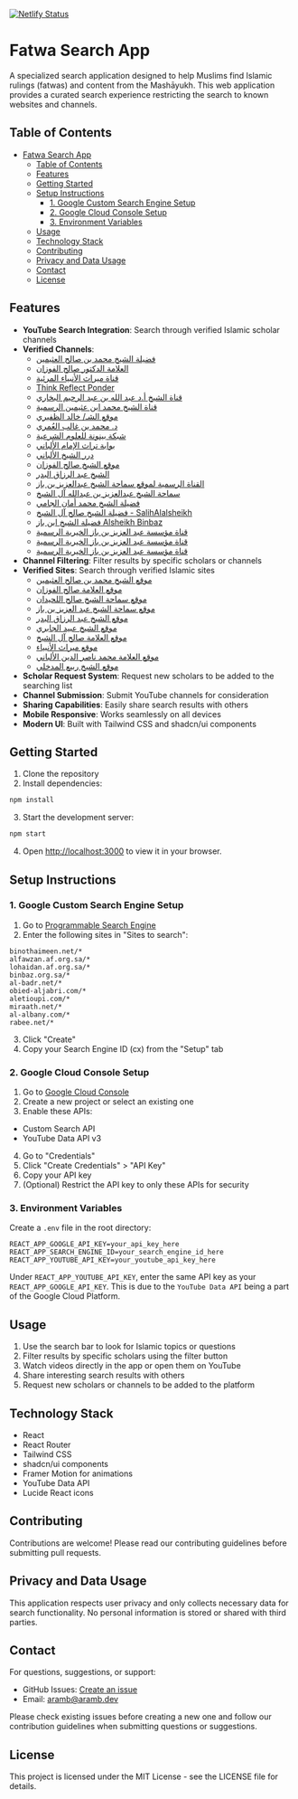 [![Netlify Status](https://api.netlify.com/api/v1/badges/fa4dfc86-e352-4428-85bb-b4913d7f740b/deploy-status)](https://fatwa-search.netlify.app)

# Fatwa Search App

A specialized search application designed to help Muslims find Islamic rulings (fatwas) and content from the Mashāyukh. This web application provides a curated search experience restricting the search to known websites and channels.

## Table of Contents

- [Fatwa Search App](#fatwa-search-app)
  - [Table of Contents](#table-of-contents)
  - [Features](#features)
  - [Getting Started](#getting-started)
  - [Setup Instructions](#setup-instructions)
    - [1. Google Custom Search Engine Setup](#1-google-custom-search-engine-setup)
    - [2. Google Cloud Console Setup](#2-google-cloud-console-setup)
    - [3. Environment Variables](#3-environment-variables)
  - [Usage](#usage)
  - [Technology Stack](#technology-stack)
  - [Contributing](#contributing)
  - [Privacy and Data Usage](#privacy-and-data-usage)
  - [Contact](#contact)
  - [License](#license)

## Features

- **YouTube Search Integration**: Search through verified Islamic scholar channels
- **Verified Channels**:
  - [فضيلة الشيخ محمد بن صالح العثيمين](https://www.youtube.com/channel/UCFjzJYgxHjk44AFoEwwgPjg)
  - [العلامة الدكتور صالح الفوزان](https://www.youtube.com/channel/UCi7vzSJrU3beV_6Sdgpowng)
  - [قناة ميراث الأنبياء المرئية](https://www.youtube.com/channel/UCMgtvQNueoOwjAgo-fMF-lQ)
  - [Think Reflect Ponder](https://www.youtube.com/channel/UCphY7uVzua2z_Mq1oZcOXGA)
  - [قناة الشيخ أ.د عبد الله بن عبد الرحيم البخاري](https://www.youtube.com/channel/UCQPQtAxx45gjN44ZOw4cqmw)
  - [قناة الشيخ محمد ابن عثيمين الرسمية](https://www.youtube.com/channel/UCtF3YygTiodnYSw8vD3UJtQ)
  - [موقع الشـ/ خالد الظفيري](https://www.youtube.com/channel/UCP44H-iDsDp-_wV85QKkdVA)
  - [د. محمد بن غالب العُمري](https://www.youtube.com/channel/UCPPQcw5SA1yeQHttDbdxXGw)
  - [شبكة بينونة للعلوم الشرعية](https://www.youtube.com/channel/UC-V7X5AL2krPtSanQEbCbAQ)
  - [بوابة تراث الإمام الألباني](https://www.youtube.com/channel/UCwMocSKEbLav6SZvwzTvDbQ)
  - [درر الشيخ الألباني](https://www.youtube.com/channel/UC6u5aFIhKDOC_WYKVLBw8Dg)
  - [موقع الشيخ صالح الفوزان](https://www.youtube.com/channel/UCS-XgiMGKaiQsZNkgwsDbYg)
  - [الشيخ عبد الرزاق البدر](https://www.youtube.com/channel/UCWSfNmixfPlKg9OCoqghwwg)
  - [القناة الرسمية لموقع سماحة الشيخ عبدالعزيز بن باز](https://www.youtube.com/channel/UCiiJRwQ0MUaQo8ZZuf18pPw)
  - [سماحة الشيخ عبدالعزيز بن عبدالله آل الشيخ](https://www.youtube.com/channel/UCO_MLsqOIoqYXbSXfyqluxw)
  - [فضيلة الشيخ محمد أمان الجامي](https://www.youtube.com/channel/UCYbR2Su3mqwl88US4eyrQdg)
  - [فضيلة الشيخ صالح آل الشيخ - SalihAlalsheikh](https://www.youtube.com/channel/UCLHZET13eDxW-z1tSKTAdVg)
  - [فضيلة الشيخ ابن باز Alsheikh Binbaz](https://www.youtube.com/channel/UCXI4M81wRAVYlFPw7V1l3Mw)
  - [قناة مؤسسة عبد العزيز بن باز الخيرية الرسمية](https://www.youtube.com/channel/UCYZkmbBbVMWxB1gyioTPLIA)
  - [قناة مؤسسة عبد العزيز بن باز الخيرية الرسمية](https://www.youtube.com/channel/UCleHL3J-q13VVmy7_WwFLCw)
  - [قناة مؤسسة عبد العزيز بن باز الخيرية الرسمية](https://www.youtube.com/channel/UC0ljB6Xfg9RWjFWNb4JO-IQ)
- **Channel Filtering**: Filter results by specific scholars or channels
- **Verified Sites**: Search through verified Islamic sites
  - [موقع الشيخ محمد بن صالح العثيمين](https://binothaimeen.net)
  - [موقع العلامة صالح الفوزان](https://alfawzan.af.org.sa)
  - [موقع سماحة الشيخ صالح اللحيدان](https://lohaidan.af.org.sa)
  - [موقع سماحة الشيخ عبد العزيز بن باز](https://binbaz.org.sa)
  - [موقع الشيخ عبد الرزاق البدر](https://al-badr.net)
  - [موقع الشيخ عبيد الجابري](https://obied-aljabri.com)
  - [موقع العلامة صالح آل الشيخ](https://aletioupi.com)
  - [موقع ميراث الأنبياء](https://miraath.net)
  - [موقع العلامة محمد ناصر الدين الألباني](https://al-albany.com)
  - [موقع الشيخ ربيع المدخلي](https://rabee.net)
- **Scholar Request System**: Request new scholars to be added to the searching list
- **Channel Submission**: Submit YouTube channels for consideration
- **Sharing Capabilities**: Easily share search results with others
- **Mobile Responsive**: Works seamlessly on all devices
- **Modern UI**: Built with Tailwind CSS and shadcn/ui components

## Getting Started

1. Clone the repository
2. Install dependencies:

```bash
npm install
```

3. Start the development server:

```bash
npm start
```

4. Open [http://localhost:3000](http://localhost:3000) to view it in your browser.

## Setup Instructions

### 1. Google Custom Search Engine Setup

1. Go to [Programmable Search Engine](https://programmablesearchengine.google.com/create/new)
2. Enter the following sites in "Sites to search":

```
binothaimeen.net/*
alfawzan.af.org.sa/*
lohaidan.af.org.sa/*
binbaz.org.sa/*
al-badr.net/*
obied-aljabri.com/*
aletioupi.com/*
miraath.net/*
al-albany.com/*
rabee.net/*
```

3. Click "Create"
4. Copy your Search Engine ID (cx) from the "Setup" tab

### 2. Google Cloud Console Setup

1. Go to [Google Cloud Console](https://console.cloud.google.com/)
2. Create a new project or select an existing one
3. Enable these APIs:

- Custom Search API
- YouTube Data API v3

4. Go to "Credentials"
5. Click "Create Credentials" > "API Key"
6. Copy your API key
7. (Optional) Restrict the API key to only these APIs for security

### 3. Environment Variables

Create a `.env` file in the root directory:

```env
REACT_APP_GOOGLE_API_KEY=your_api_key_here
REACT_APP_SEARCH_ENGINE_ID=your_search_engine_id_here
REACT_APP_YOUTUBE_API_KEY=your_youtube_api_key_here
```

Under `REACT_APP_YOUTUBE_API_KEY`, enter the same API key as your `REACT_APP_GOOGLE_API_KEY`. This is due to the `YouTube Data API` being a part of the Google Cloud Platform.

## Usage

1. Use the search bar to look for Islamic topics or questions
2. Filter results by specific scholars using the filter button
3. Watch videos directly in the app or open them on YouTube
4. Share interesting search results with others
5. Request new scholars or channels to be added to the platform

## Technology Stack

- React
- React Router
- Tailwind CSS
- shadcn/ui components
- Framer Motion for animations
- YouTube Data API
- Lucide React icons

## Contributing

Contributions are welcome! Please read our contributing guidelines before submitting pull requests.

## Privacy and Data Usage

This application respects user privacy and only collects necessary data for search functionality. No personal information is stored or shared with third parties.

## Contact

For questions, suggestions, or support:

- GitHub Issues: [Create an issue](https://github.com/aramb-dev/fatwa-search/issues)
- Email: [aramb@aramb.dev](mailto:aramb@aramb.dev)

Please check existing issues before creating a new one and follow our contribution guidelines when submitting questions or suggestions.

## License

This project is licensed under the MIT License - see the LICENSE file for details.
